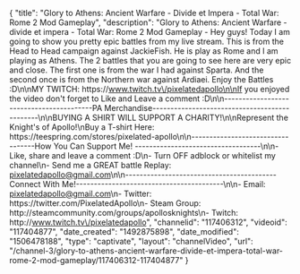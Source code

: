 {
    "title": "Glory to Athens: Ancient Warfare - Divide et Impera - Total War: Rome 2 Mod Gameplay",
    "description": "Glory to Athens: Ancient Warfare - divide et impera - Total War: Rome 2 Mod Gameplay - Hey guys!  Today I am going to show you pretty epic battles from my live stream.  This is from the Head to Head campaign against JackieFish.  He is play as Rome and I am playing as Athens.  The 2 battles that you are going to see here are very epic and close.  The first one is from the war I had against Sparta.  And the second once is from the Northern war against Ardiaei.  Enjoy the Battles :D\n\nMY TWITCH: https:\/\/www.twitch.tv\/pixelatedapollo\n\nIf you enjoyed the video don't forget to Like and Leave a comment :D\n\n-----------------------------------------PA Merchandise----------------------------------------------\n\nBUYING A SHIRT WILL SUPPORT A CHARITY!\n\nRepresent the Knight's of Apollo!\nBuy a T-shirt Here: https:\/\/teespring.com\/stores\/pixelated-apollo\n\n----------------------------------How You Can Support Me! -----------------------------------\n\n- Like, share and leave a comment :D\n- Turn OFF adblock or whitelist my channel\n- Send me a GREAT battle Replay: pixelatedapollo@gmail.com\n\n------------------------------------------Connect With Me!-----------------------------------------\n\n- Email: pixelatedapollo@gmail.com\n- Twitter: https:\/\/twitter.com\/PixelatedApollo\n- Steam Group:  http:\/\/steamcommunity.com\/groups\/apollosknights\n- Twitch: http:\/\/www.twitch.tv\/pixelatedapollo",
    "channelid": "117406312",
    "videoid": "117404877",
    "date_created": "1492875898",
    "date_modified": "1506478188",
    "type": "captivate",
    "layout": "channelVideo",
    "url": "\/channel-3\/glory-to-athens-ancient-warfare-divide-et-impera-total-war-rome-2-mod-gameplay\/117406312-117404877"
}